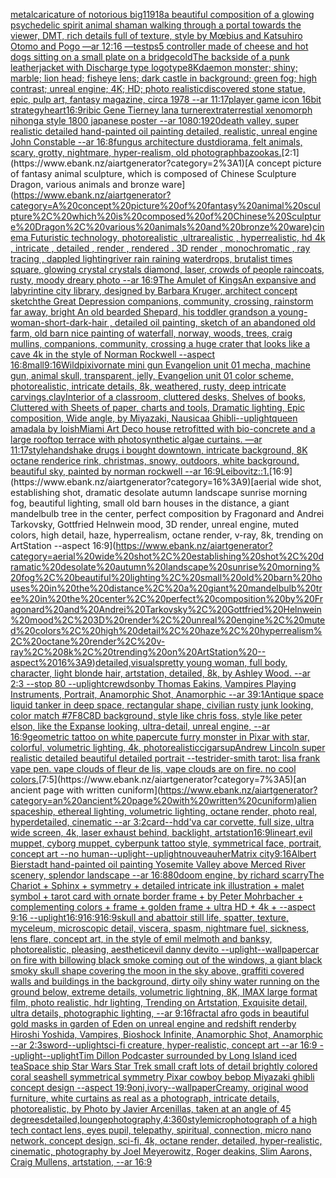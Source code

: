 [metal](https://www.ebank.nz/aiartgenerator?category=metal)[caricature of notorious big](https://www.ebank.nz/aiartgenerator?category=caricature%20of%20notorious%20big)[11918](https://www.ebank.nz/aiartgenerator?category=11918)[a beautiful composition of a glowing psychedelic spirit animal shaman walking through a portal towards the viewer, DMT,  rich details full of texture, style by Mœbius and Katsuhiro Otomo and Pogo —ar 12:16 —test](https://www.ebank.nz/aiartgenerator?category=a%20beautiful%20composition%20of%20a%20glowing%20psychedelic%20spirit%20animal%20shaman%20walking%20through%20a%20portal%20towards%20the%20viewer%2C%20DMT%2C%20%20rich%20details%20full%20of%20texture%2C%20style%20by%20M%C5%93bius%20and%20Katsuhiro%20Otomo%20and%20Pogo%20%E2%80%94ar%2012%3A16%20%E2%80%94test)[ps5 controller made of cheese and hot dogs sitting on a small plate on a bridge](https://www.ebank.nz/aiartgenerator?category=ps5%20controller%20made%20of%20cheese%20and%20hot%20dogs%20sitting%20on%20a%20small%20plate%20on%20a%20bridge)[cold](https://www.ebank.nz/aiartgenerator?category=cold)[The backside of a punk leatherjacket with Discharge type logotype](https://www.ebank.nz/aiartgenerator?category=The%20backside%20of%20a%20punk%20leatherjacket%20with%20Discharge%20type%20logotype)[8K](https://www.ebank.nz/aiartgenerator?category=8K)[daemon monster; shiny; marble; lion head; fisheye lens; dark castle in background; green fog; high contrast; unreal engine; 4K; HD; photo realistic](https://www.ebank.nz/aiartgenerator?category=daemon%20monster%3B%20shiny%3B%20marble%3B%20lion%20head%3B%20fisheye%20lens%3B%20dark%20castle%20in%20background%3B%20green%20fog%3B%20high%20contrast%3B%20unreal%20engine%3B%204K%3B%20HD%3B%20photo%20realistic)[discovered stone statue, epic, pulp art, fantasy magazine, circa 1978 --ar 11:17](https://www.ebank.nz/aiartgenerator?category=discovered%20stone%20statue%2C%20epic%2C%20pulp%20art%2C%20fantasy%20magazine%2C%20circa%201978%20--ar%2011%3A17)[player game icon 16bit strategy](https://www.ebank.nz/aiartgenerator?category=player%20game%20icon%2016bit%20strategy)[heart](https://www.ebank.nz/aiartgenerator?category=heart)[16:9](https://www.ebank.nz/aiartgenerator?category=16%3A9)[ribic Gene Tierney lana turner](https://www.ebank.nz/aiartgenerator?category=ribic%20Gene%20Tierney%20lana%20turner)[extraterrestial xenomorph nihonga style 1800 japanese poster --ar 1080:1920](https://www.ebank.nz/aiartgenerator?category=extraterrestial%20xenomorph%20nihonga%20style%201800%20japanese%20poster%20--ar%201080%3A1920)[death valley, super realistic detailed hand-painted oil painting detailed, realistic, unreal engine John Constable --ar 16:8](https://www.ebank.nz/aiartgenerator?category=death%20valley%2C%20super%20realistic%20detailed%20hand-painted%20oil%20painting%20detailed%2C%20realistic%2C%20unreal%20engine%20John%20Constable%20--ar%2016%3A8)[fungus architecture dust](https://www.ebank.nz/aiartgenerator?category=fungus%20architecture%20dust)[diorama, felt animals, scary, grotty, nightmare, hyper-realism, old photograph](https://www.ebank.nz/aiartgenerator?category=diorama%2C%20felt%20animals%2C%20scary%2C%20grotty%2C%20nightmare%2C%20hyper-realism%2C%20old%20photograph)[bazookas.](https://www.ebank.nz/aiartgenerator?category=bazookas.)[2:1](https://www.ebank.nz/aiartgenerator?category=2%3A1)[A concept picture of fantasy animal sculpture, which is composed of Chinese Sculpture Dragon, various animals and bronze ware](https://www.ebank.nz/aiartgenerator?category=A%20concept%20picture%20of%20fantasy%20animal%20sculpture%2C%20which%20is%20composed%20of%20Chinese%20Sculpture%20Dragon%2C%20various%20animals%20and%20bronze%20ware)[cinema Futuristic technology, photorealistic ,ultrarealistic , hyperrealistic, hd 4k , intricate , detailed , render , rendered . 3D render , monochromatic , ray tracing , dappled lighting](https://www.ebank.nz/aiartgenerator?category=cinema%20Futuristic%20technology%2C%20photorealistic%20%2Cultrarealistic%20%2C%20hyperrealistic%2C%20hd%204k%20%2C%20intricate%20%2C%20detailed%20%2C%20render%20%2C%20rendered%20.%203D%20render%20%2C%20monochromatic%20%2C%20ray%20tracing%20%2C%20dappled%20lighting)[river rain raining waterdrops, brutalist times square, glowing crystal crystals diamond, laser, crowds of people raincoats, rusty, moody dreary photo --ar 16:9](https://www.ebank.nz/aiartgenerator?category=river%20rain%20raining%20waterdrops%2C%20brutalist%20times%20square%2C%20glowing%20crystal%20crystals%20diamond%2C%20laser%2C%20crowds%20of%20people%20raincoats%2C%20rusty%2C%20moody%20dreary%20photo%20--ar%2016%3A9)[The Amulet of Kings](https://www.ebank.nz/aiartgenerator?category=The%20Amulet%20of%20Kings)[An expansive and labyrintine city library, designed by Barbara Kruger, architect concept sketch](https://www.ebank.nz/aiartgenerator?category=An%20expansive%20and%20labyrintine%20city%20library%2C%20designed%20by%20Barbara%20Kruger%2C%20architect%20concept%20sketch)[the Great Depression  companions, community, crossing, rainstorm far away, bright An old bearded Shepard, his toddler grandson a young-woman-short-dark-hair , detailed oil painting, sketch of an abandoned old farm, old barn nice painting of waterfall, norway, woods, trees, craig mullins,  companions, community, crossing a huge crater that looks like a cave 4k in the style of Norman Rockwell --aspect 16:8](https://www.ebank.nz/aiartgenerator?category=the%20Great%20Depression%20%20companions%2C%20community%2C%20crossing%2C%20rainstorm%20far%20away%2C%20bright%20An%20old%20bearded%20Shepard%2C%20his%20toddler%20grandson%20a%20young-woman-short-dark-hair%20%2C%20detailed%20oil%20painting%2C%20sketch%20of%20an%20abandoned%20old%20farm%2C%20old%20barn%20nice%20painting%20of%20waterfall%2C%20norway%2C%20woods%2C%20trees%2C%20craig%20mullins%2C%20%20companions%2C%20community%2C%20crossing%20a%20huge%20crater%20that%20looks%20like%20a%20cave%204k%20in%20the%20style%20of%20Norman%20Rockwell%20--aspect%2016%3A8)[mall](https://www.ebank.nz/aiartgenerator?category=mall)[9:16](https://www.ebank.nz/aiartgenerator?category=9%3A16)[Wild](https://www.ebank.nz/aiartgenerator?category=Wild)[pixiv](https://www.ebank.nz/aiartgenerator?category=pixiv)[ornate   mini gun Evangelion unit 01 mecha, machine gun, animal skull, transparent, jelly, Evangelion unit 01 color scheme, photorealistic, intricate details, 8k, weathered, rusty, deep intricate carvings,](https://www.ebank.nz/aiartgenerator?category=ornate%20%20%20mini%20gun%20Evangelion%20unit%2001%20mecha%2C%20machine%20gun%2C%20animal%20skull%2C%20transparent%2C%20jelly%2C%20Evangelion%20unit%2001%20color%20scheme%2C%20photorealistic%2C%20intricate%20details%2C%208k%2C%20weathered%2C%20rusty%2C%20deep%20intricate%20carvings%2C)[clay](https://www.ebank.nz/aiartgenerator?category=clay)[Interior of a classroom, cluttered desks, Shelves of books, Cluttered with Sheets of paper, charts and tools, Dramatic lighting, Epic composition, Wide angle, by Miyazaki, Nausicaa Ghibli](https://www.ebank.nz/aiartgenerator?category=Interior%20of%20a%20classroom%2C%20cluttered%20desks%2C%20Shelves%20of%20books%2C%20Cluttered%20with%20Sheets%20of%20paper%2C%20charts%20and%20tools%2C%20Dramatic%20lighting%2C%20Epic%20composition%2C%20Wide%20angle%2C%20by%20Miyazaki%2C%20Nausicaa%20Ghibli)[--uplight](https://www.ebank.nz/aiartgenerator?category=--uplight)[queen amadala by loish](https://www.ebank.nz/aiartgenerator?category=queen%20amadala%20by%20loish)[](https://www.ebank.nz/aiartgenerator?category=)[Miami Art Deco house retrofitted with bio-concrete and a large rooftop terrace with photosynthetic algae curtains. —ar 11:17](https://www.ebank.nz/aiartgenerator?category=Miami%20Art%20Deco%20house%20retrofitted%20with%20bio-concrete%20and%20a%20large%20rooftop%20terrace%20with%20photosynthetic%20algae%20curtains.%20%E2%80%94ar%2011%3A17)[style](https://www.ebank.nz/aiartgenerator?category=style)[handshake drugs i bought downtown, intricate background, 8K octane render](https://www.ebank.nz/aiartgenerator?category=handshake%20drugs%20i%20bought%20downtown%2C%20intricate%20background%2C%208K%20octane%20render)[ice rink, christmas, snowy, outdoors, white background, beautiful sky, painted by norman rockwell --ar 16:9](https://www.ebank.nz/aiartgenerator?category=ice%20rink%2C%20christmas%2C%20snowy%2C%20outdoors%2C%20white%20background%2C%20beautiful%20sky%2C%20painted%20by%20norman%20rockwell%20--ar%2016%3A9)[Leibovitz::1.](https://www.ebank.nz/aiartgenerator?category=Leibovitz%3A%3A1.)[16:9](https://www.ebank.nz/aiartgenerator?category=16%3A9)[aerial wide shot, establishing shot, dramatic desolate autumn landscape sunrise morning fog, beautiful lighting, small old barn houses in the distance, a giant mandelbulb tree in the center, perfect composition by Fragonard and Andrei Tarkovsky, Gottfried Helnwein mood, 3D render, unreal engine, muted colors, high detail, haze, hyperrealism, octane render, v-ray, 8k, trending on ArtStation --aspect 16:9](https://www.ebank.nz/aiartgenerator?category=aerial%20wide%20shot%2C%20establishing%20shot%2C%20dramatic%20desolate%20autumn%20landscape%20sunrise%20morning%20fog%2C%20beautiful%20lighting%2C%20small%20old%20barn%20houses%20in%20the%20distance%2C%20a%20giant%20mandelbulb%20tree%20in%20the%20center%2C%20perfect%20composition%20by%20Fragonard%20and%20Andrei%20Tarkovsky%2C%20Gottfried%20Helnwein%20mood%2C%203D%20render%2C%20unreal%20engine%2C%20muted%20colors%2C%20high%20detail%2C%20haze%2C%20hyperrealism%2C%20octane%20render%2C%20v-ray%2C%208k%2C%20trending%20on%20ArtStation%20--aspect%2016%3A9)[detailed,](https://www.ebank.nz/aiartgenerator?category=detailed%2C)[visuals](https://www.ebank.nz/aiartgenerator?category=visuals)[pretty young woman, full body, character, light blonde hair, artstation, detailed, 8k, by Ashley Wood. --ar 2:3 --stop 80 --uplight](https://www.ebank.nz/aiartgenerator?category=pretty%20young%20woman%2C%20full%20body%2C%20character%2C%20light%20blonde%20hair%2C%20artstation%2C%20detailed%2C%208k%2C%20by%20Ashley%20Wood.%20--ar%202%3A3%20--stop%2080%20--uplight)[crewdson](https://www.ebank.nz/aiartgenerator?category=crewdson)[by Thomas Eakins, Vampires Playing Instruments, Portrait, Anamorphic Shot, Anamorphic --ar 39:1](https://www.ebank.nz/aiartgenerator?category=by%20Thomas%20Eakins%2C%20Vampires%20Playing%20Instruments%2C%20Portrait%2C%20Anamorphic%20Shot%2C%20Anamorphic%20--ar%2039%3A1)[Antique space liquid tanker in deep space, rectangular shape, civilian rusty junk looking, color match  #7F8C8D background, style like chris foss, style like peter elson, like the Expanse looking, ultra-detail, unreal engine, --ar 16:9](https://www.ebank.nz/aiartgenerator?category=Antique%20space%20liquid%20tanker%20in%20deep%20space%2C%20rectangular%20shape%2C%20civilian%20rusty%20junk%20looking%2C%20color%20match%20%20%237F8C8D%20background%2C%20style%20like%20chris%20foss%2C%20style%20like%20peter%20elson%2C%20like%20the%20Expanse%20looking%2C%20ultra-detail%2C%20unreal%20engine%2C%20--ar%2016%3A9)[geometric tattoo on white paper](https://www.ebank.nz/aiartgenerator?category=geometric%20tattoo%20on%20white%20paper)[cute furry monster in Pixar with star, colorful, volumetric lighting, 4k, photorealistic](https://www.ebank.nz/aiartgenerator?category=cute%20furry%20monster%20in%20Pixar%20with%20star%2C%20colorful%2C%20volumetric%20lighting%2C%204k%2C%20photorealistic)[cigar](https://www.ebank.nz/aiartgenerator?category=cigar)[sup](https://www.ebank.nz/aiartgenerator?category=sup)[Andrew Lincoln super realistic detailed beautiful detailed portrait --test](https://www.ebank.nz/aiartgenerator?category=Andrew%20Lincoln%20super%20realistic%20detailed%20beautiful%20detailed%20portrait%20--test)[rider-smith tarot: lisa frank vape pen. vape clouds of fleur de lis, vape clouds are on fire. no cool colors.](https://www.ebank.nz/aiartgenerator?category=rider-smith%20tarot%3A%20lisa%20frank%20vape%20pen.%20vape%20clouds%20of%20fleur%20de%20lis%2C%20vape%20clouds%20are%20on%20fire.%20no%20cool%20colors.)[7:5](https://www.ebank.nz/aiartgenerator?category=7%3A5)[an ancient page with written cuniform](https://www.ebank.nz/aiartgenerator?category=an%20ancient%20page%20with%20written%20cuniform)[alien spaceship, ethereal lighting, volumetric lighting, octane render, photo real, hyperdetailed, cinematic --ar 3:2](https://www.ebank.nz/aiartgenerator?category=alien%20spaceship%2C%20ethereal%20lighting%2C%20volumetric%20lighting%2C%20octane%20render%2C%20photo%20real%2C%20hyperdetailed%2C%20cinematic%20--ar%203%3A2)[card](https://www.ebank.nz/aiartgenerator?category=card)[--hd](https://www.ebank.nz/aiartgenerator?category=--hd)[d'va car corvette, full size, ultra wide screen, 4k, laser exhaust behind, backlight, artstation](https://www.ebank.nz/aiartgenerator?category=d%27va%20car%20corvette%2C%20full%20size%2C%20ultra%20wide%20screen%2C%204k%2C%20laser%20exhaust%20behind%2C%20backlight%2C%20artstation)[16:9](https://www.ebank.nz/aiartgenerator?category=16%3A9)[lineart,](https://www.ebank.nz/aiartgenerator?category=lineart%2C)[evil muppet, cyborg muppet, cyberpunk tattoo style, symmetrical face, portrait, concept art --no human](https://www.ebank.nz/aiartgenerator?category=evil%20muppet%2C%20cyborg%20muppet%2C%20cyberpunk%20tattoo%20style%2C%20symmetrical%20face%2C%20portrait%2C%20concept%20art%20--no%20human)[--uplight](https://www.ebank.nz/aiartgenerator?category=--uplight)[--uplight](https://www.ebank.nz/aiartgenerator?category=--uplight)[nouveau](https://www.ebank.nz/aiartgenerator?category=nouveau)[her](https://www.ebank.nz/aiartgenerator?category=her)[Matrix city](https://www.ebank.nz/aiartgenerator?category=Matrix%20city)[9:16](https://www.ebank.nz/aiartgenerator?category=9%3A16)[Albert Bierstadt hand-painted oil painting Yosemite Valley above Merced River scenery, splendor landscape --ar 16:8](https://www.ebank.nz/aiartgenerator?category=Albert%20Bierstadt%20hand-painted%20oil%20painting%20Yosemite%20Valley%20above%20Merced%20River%20scenery%2C%20splendor%20landscape%20--ar%2016%3A8)[80](https://www.ebank.nz/aiartgenerator?category=80)[doom engine, by richard scarry](https://www.ebank.nz/aiartgenerator?category=doom%20engine%2C%20by%20richard%20scarry)[](https://www.ebank.nz/aiartgenerator?category=)[The Chariot + Sphinx + symmetry + detailed intricate ink illustration + malet symbol + tarot card with ornate border frame + by Peter Mohrbacher + complementing colors + frame + golden frame + ultra HD + 4k + --aspect 9:16 --uplight](https://www.ebank.nz/aiartgenerator?category=The%20Chariot%20%2B%20Sphinx%20%2B%20symmetry%20%2B%20detailed%20intricate%20ink%20illustration%20%2B%20malet%20symbol%20%2B%20tarot%20card%20with%20ornate%20border%20frame%20%2B%20by%20Peter%20Mohrbacher%20%2B%20complementing%20colors%20%2B%20frame%20%2B%20golden%20frame%20%2B%20ultra%20HD%20%2B%204k%20%2B%20--aspect%209%3A16%20--uplight)[16:9](https://www.ebank.nz/aiartgenerator?category=16%3A9)[16:9](https://www.ebank.nz/aiartgenerator?category=16%3A9)[16:9](https://www.ebank.nz/aiartgenerator?category=16%3A9)[skull and abattoir still life, spatter, texture, myceleum, microscopic detail, viscera, spasm, nightmare fuel, sickness, lens flare, concept art, in the style of emil melmoth and banksy, photorealistic, pleasing, aesthetic](https://www.ebank.nz/aiartgenerator?category=skull%20and%20abattoir%20still%20life%2C%20spatter%2C%20texture%2C%20myceleum%2C%20microscopic%20detail%2C%20viscera%2C%20spasm%2C%20nightmare%20fuel%2C%20sickness%2C%20lens%20flare%2C%20concept%20art%2C%20in%20the%20style%20of%20emil%20melmoth%20and%20banksy%2C%20photorealistic%2C%20pleasing%2C%20aesthetic)[evil danny devito --uplight](https://www.ebank.nz/aiartgenerator?category=evil%20danny%20devito%20--uplight)[--wallpaper](https://www.ebank.nz/aiartgenerator?category=--wallpaper)[car on fire with billowing black smoke coming out of the windows, a giant black smoky skull shape covering the moon in the sky above, graffiti covered walls and buildings in the background, dirty oily shiny water running on the ground below, extreme details, volumetric lightning, 8K, IMAX large format film, photo realistic, hdr lighting, Trending on Artstation, Exquisite detail, ultra details, photographic lighting, --ar 9:16](https://www.ebank.nz/aiartgenerator?category=car%20on%20fire%20with%20billowing%20black%20smoke%20coming%20out%20of%20the%20windows%2C%20a%20giant%20black%20smoky%20skull%20shape%20covering%20the%20moon%20in%20the%20sky%20above%2C%20graffiti%20covered%20walls%20and%20buildings%20in%20the%20background%2C%20dirty%20oily%20shiny%20water%20running%20on%20the%20ground%20below%2C%20extreme%20details%2C%20volumetric%20lightning%2C%208K%2C%20IMAX%20large%20format%20film%2C%20photo%20realistic%2C%20hdr%20lighting%2C%20Trending%20on%20Artstation%2C%20Exquisite%20detail%2C%20ultra%20details%2C%20photographic%20lighting%2C%20--ar%209%3A16)[fractal afro gods in beautiful gold masks in garden of Eden on unreal engine and redshift render](https://www.ebank.nz/aiartgenerator?category=fractal%20afro%20gods%20in%20beautiful%20gold%20masks%20in%20garden%20of%20Eden%20on%20unreal%20engine%20and%20redshift%20render)[by Hiroshi Yoshida, Vampires, Bioshock Infinite, Anamorphic Shot, Anamorphic --ar 2:3](https://www.ebank.nz/aiartgenerator?category=by%20Hiroshi%20Yoshida%2C%20Vampires%2C%20Bioshock%20Infinite%2C%20Anamorphic%20Shot%2C%20Anamorphic%20--ar%202%3A3)[sword](https://www.ebank.nz/aiartgenerator?category=sword)[--uplight](https://www.ebank.nz/aiartgenerator?category=--uplight)[sci-fi creature, hyper-realistic, concept art --ar 16:9 --uplight](https://www.ebank.nz/aiartgenerator?category=sci-fi%20creature%2C%20hyper-realistic%2C%20concept%20art%20--ar%2016%3A9%20--uplight)[--uplight](https://www.ebank.nz/aiartgenerator?category=--uplight)[Tim Dillon Podcaster surrounded by Long Island iced tea](https://www.ebank.nz/aiartgenerator?category=Tim%20Dillon%20Podcaster%20surrounded%20by%20Long%20Island%20iced%20tea)[Space ship Star Wars Star Trek small craft lots of detail brightly colored coral seashell symmetrical symmetry Pixar cowboy bebop Miyazaki ghibli concept design --aspect 19:9](https://www.ebank.nz/aiartgenerator?category=Space%20ship%20Star%20Wars%20Star%20Trek%20small%20craft%20lots%20of%20detail%20brightly%20colored%20coral%20seashell%20symmetrical%20symmetry%20Pixar%20cowboy%20bebop%20Miyazaki%20ghibli%20concept%20design%20--aspect%2019%3A9)[oni,ivory](https://www.ebank.nz/aiartgenerator?category=oni%2Civory)[--wallpaper](https://www.ebank.nz/aiartgenerator?category=--wallpaper)[Creamy, original wood furniture, white curtains as real as a photograph, intricate details, photorealistic, by Photo by Javier Arcenillas, taken at an angle of 45 degrees](https://www.ebank.nz/aiartgenerator?category=Creamy%2C%20original%20wood%20furniture%2C%20white%20curtains%20as%20real%20as%20a%20photograph%2C%20intricate%20details%2C%20photorealistic%2C%20by%20Photo%20by%20Javier%20Arcenillas%2C%20taken%20at%20an%20angle%20of%2045%20degrees)[detailed,](https://www.ebank.nz/aiartgenerator?category=detailed%2C)[lounge](https://www.ebank.nz/aiartgenerator?category=lounge)[photography,](https://www.ebank.nz/aiartgenerator?category=photography%2C)[4:3](https://www.ebank.nz/aiartgenerator?category=4%3A3)[60](https://www.ebank.nz/aiartgenerator?category=60)[style](https://www.ebank.nz/aiartgenerator?category=style)[microphotograph of a high tech contact lens, eyes pupil, telepathy, spiritual, connection, micro nano network, concept design, sci-fi, 4k, octane render, detailed, hyper-realistic, cinematic, photography by Joel Meyerowitz, Roger deakins, Slim Aarons, Craig Mullens, artstation, --ar 16:9](https://www.ebank.nz/aiartgenerator?category=microphotograph%20of%20a%20high%20tech%20contact%20lens%2C%20eyes%20pupil%2C%20telepathy%2C%20spiritual%2C%20connection%2C%20micro%20nano%20network%2C%20concept%20design%2C%20sci-fi%2C%204k%2C%20octane%20render%2C%20detailed%2C%20hyper-realistic%2C%20cinematic%2C%20photography%20by%20Joel%20Meyerowitz%2C%20Roger%20deakins%2C%20Slim%20Aarons%2C%20Craig%20Mullens%2C%20artstation%2C%20--ar%2016%3A9)